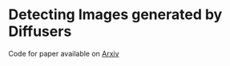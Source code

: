 # Detecting Images generated by Diffusers

Code for paper available on [Arxiv](https://arxiv.org/abs/2303.05275)